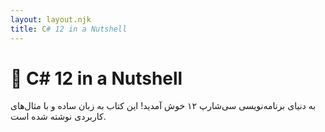 ```yaml
---
layout: layout.njk
title: C# 12 in a Nutshell
---
```


# 📘 C# 12 in a Nutshell

به دنیای برنامه‌نویسی سی‌شارپ ۱۲ خوش آمدید! این کتاب به زبان ساده و با مثال‌های کاربردی نوشته شده است.
